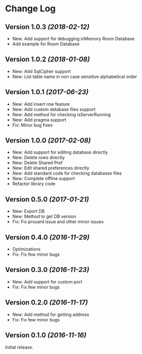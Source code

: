 Change Log
==========

Version 1.0.3 *(2018-02-12)*
----------------------------

* New: Add support for debugging inMemory Room Database
* Add example for Room Database


Version 1.0.2 *(2018-01-08)*
----------------------------

* New: Add SqlCipher support
* New: List table name in non case sensitive alphabetical order


Version 1.0.1 *(2017-06-23)*
----------------------------

* New: Add insert row feature
* New: Add custom database files support
* New: Add method for checking isServerRunning
* New: Add pragma support
* Fix: Minor bug fixes


Version 1.0.0 *(2017-02-08)*
----------------------------

* New: Add support for editing database directly
* New: Delete rows directly
* New: Delete Shared Pref
* New: Edit shared preferences directly
* New: Add standard code for checking databases files
* New: Complete offline support
* Refactor library code


Version 0.5.0 *(2017-01-21)*
----------------------------

* New: Export DB
* New: Method to get DB version
* Fix: Fix prouard issue and other minor issues


Version 0.4.0 *(2016-11-29)*
----------------------------

* Optimizations
* Fix: Fix few minor bugs


Version 0.3.0 *(2016-11-23)*
----------------------------

* New: Add support for custom port
* Fix: Fix few minor bugs


Version 0.2.0 *(2016-11-17)*
----------------------------

* New: Add method for getting address
* Fix: Fix few minor bugs


Version 0.1.0 *(2016-11-16)*
----------------------------

Initial release.
